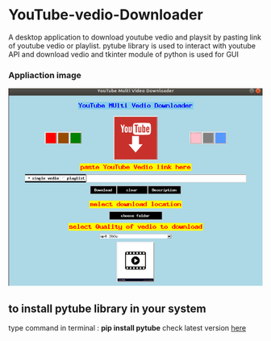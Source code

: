 # YouTube-vedio-Downloader

A desktop application to download youtube vedio and playsit by pasting link of youtube vedio or playlist. pytube library is used to interact with youtube API and download vedio and tkinter module of python is used for GUI

### Appliaction image

![Screen shot](https://github.com/AmanKathait15/YouTube-Vedio-or-Playlist-Downloader-Desktop-Application/blob/master/readme_resource/ss.png)
 
## to install pytube library in your system
 
type command in terminal : **pip install pytube**  check latest version [here](https://pypi.org/project/pytube/)
 

